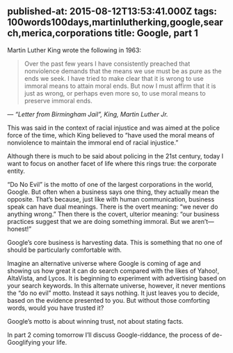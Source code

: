 published-at: 2015-08-12T13:53:41.000Z
tags: 100words100days,martinlutherking,google,search,merica,corporations
title: Google, part 1
---

<p>Martin Luther King wrote the following in 1963:</p>

<blockquote><p>Over the past few years I have consistently preached that
nonviolence demands that the means we use must be as
pure as the ends we seek. I have tried to make clear that
it is wrong to use immoral means to attain moral ends. But
now I must affirm that it is just as wrong, or perhaps even
more so, to use moral means to preserve immoral ends.</p></blockquote>

<p>— <i>“Letter from Birmingham Jail”, King, Martin Luther Jr.</i></p>

<p>This was said in the context of racial injustice and was aimed at the police force of the time, which King believed to “have used the moral means of nonviolence to maintain the immoral end of racial injustice.”</p>

<p>Although there is much to be said about policing in the 21st century, today I want to focus on another facet of life where this rings true: the corporate entity.</p>

<p>“Do No Evil” is the motto of one of the largest corporations in the world, Google. But often when a business says one thing, they actually mean the opposite. That’s because, just like with human communication, business speak can have dual meanings. There is the overt meaning: “we never do anything wrong.” Then there is the covert, ulterior meaning: “our business practices suggest that we are doing something immoral. But we aren’t—honest!”</p>

<p>Google’s core business is harvesting data. This is something that no one of should be particularly comfortable with.</p>

<p>Imagine an alternative universe where Google is coming of age and showing us how great it can do search compared with the likes of Yahoo!, AltaVista, and Lycos. It is beginning to experiment with advertising based on your search keywords. In this alternate universe, however, it never mentions the “do no evil” motto. Instead it says nothing. It just leaves you to decide, based on the evidence presented to you. But without those comforting words, would you have trusted it?</p>

<p>Google’s motto is about winning trust, not about stating facts.</p>

<p>In part 2 coming tomorrow I’ll discuss Google-riddance, the process of de-Googlifying your life.</p>